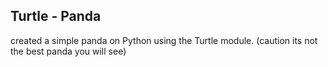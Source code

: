 ## Turtle - Panda

created a simple panda on Python using the Turtle module. (caution its not the best panda you will see)
